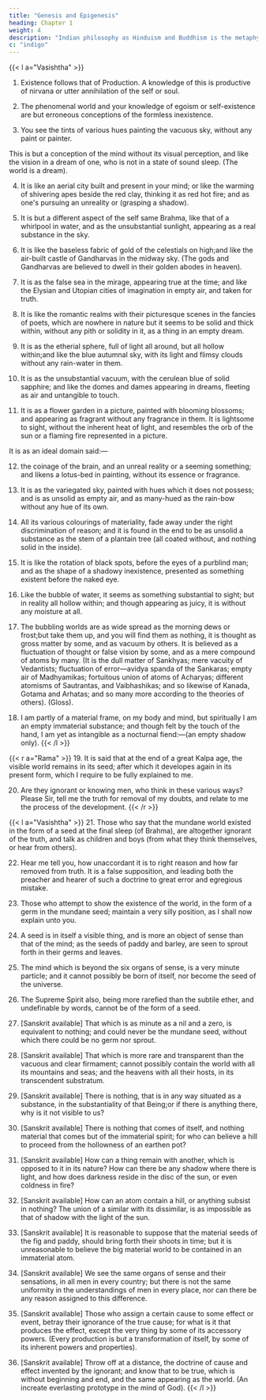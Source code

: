 ```yaml
---
title: "Genesis and Epigenesis"
heading: Chapter 1
weight: 4
description: "Indian philosophy as Hinduism and Buddhism is the metaphysical foundation of Superphysics"
c: "indigo"
---
```



<!-- The variety of creation is described as the working of the mind, and the existence of one Brahma only, is established in refutation of the Atomic and Materialistic doctrines of Nyaya and Sankhya philosophy. -->



{{< l a="Vasishtha" >}}
1. Existence follows that of Production. A knowledge of this is productive of nirvana or utter annihilation of the self or soul.

2. The phenomenal world and your knowledge of egoism or self-existence are but erroneous conceptions of the formless inexistence.

3. You see the tints of various hues painting the vacuous sky, without any paint or painter. 

This is but a conception of the mind without its visual perception, and like the vision in a dream of one, who is not in a state of sound sleep. (The world is a dream).

4. It is like an aerial city built and present in your mind; or like the warming of shivering apes beside the red clay, thinking it as red hot fire; and as one's pursuing an unreality or (grasping a shadow).

5. It is but a different aspect of the self same Brahma, like that of a whirlpool in water, and as the unsubstantial sunlight, appearing as a real substance in the sky.

6. It is like the baseless fabric of gold of the celestials on high;and like the air-built castle of Gandharvas in the midway sky. (The gods and Gandharvas are believed to dwell in their golden abodes in heaven).

7. It is as the false sea in the mirage, appearing true at the time; and like the Elysian and Utopian cities of imagination in empty air, and taken for truth.

8. It is like the romantic realms with their picturesque scenes in the fancies of poets, which are nowhere in nature but it seems to be solid and thick within, without any pith or solidity in it, as a thing in an empty dream.

9. It is as the etherial sphere, full of light all around, but all hollow within;and like the blue autumnal sky, with its light and flimsy clouds without any rain-water in them.

10. It is as the unsubstantial vacuum, with the cerulean blue of solid sapphire; and like the domes and dames appearing in dreams, fleeting as air and untangible to touch.

11. It is as a flower garden in a picture, painted with blooming blossoms; and appearing as fragrant without any fragrance in them. It is lightsome to sight, without the inherent heat of light, and resembles the orb of the sun or a flaming fire represented in a picture.

It is as an ideal domain said:—

12. the coinage of the brain, and an unreal reality or a seeming something; and likens a lotus-bed in painting, without its essence or fragrance.

13. It is as the variegated sky, painted with hues which it does not possess; and is as unsolid as empty air, and as many-hued as the rain-bow without any hue of its own.

14. All its various colourings of materiality, fade away under the right discrimination of reason; and it is found in the end to be as unsolid a substance as the stem of a plantain tree (all coated without, and nothing solid in the inside).

15. It is like the rotation of black spots, before the eyes of a purblind man; and as the shape of a shadowy inexistence, presented as something existent before the naked eye.

16. Like the bubble of water, it seems as something substantial to sight; but in reality all hollow within; and though appearing as juicy, it is without any moisture at all.

17. The bubbling worlds are as wide spread as the morning dews or frost;but take them up, and you will find them as nothing, it is thought as gross matter by some, and as vacuum by others. It is believed as a fluctuation of thought or false vision by some, and as a mere compound of atoms by many. (It is the dull matter of Sankhyas; mere vacuity of Vedantists; fluctuation of error—avidya spanda of the Sankaras; empty air of Madhyamikas; fortuitous union of atoms of Acharyas; different atomisms of Sautrantas, and Vaibhashikas; and so likewise of Kanada, Gotama and Arhatas; and so many more according to the theories of others). (Gloss).

18. I am partly of a material frame, on my body and mind, but spiritually I am an empty immaterial substance; and though felt by the touch of the hand, I am yet as intangible as a nocturnal fiend:—(an empty shadow only).
{{< /l >}}



{{< r a="Rama" >}}
19. It is said that at the end of a great Kalpa age, the visible world remains in its seed; after which it developes again in its present form, which I require to be fully explained to me.

20. Are they ignorant or knowing men, who think in these various ways? Please Sir, tell me the truth for removal of my doubts, and relate to me the process of the development.
{{< /r >}}


{{< l a="Vasishtha" >}}
21. Those who say that the mundane world existed in the form of a seed at the final sleep (of Brahma), are altogether ignorant of the truth, and talk as children and boys (from what they think themselves, or hear from others).

22. Hear me tell you, how unaccordant it is to right reason and how far removed from truth. It is a false supposition, and leading both the preacher and hearer of such a doctrine to great error and egregious mistake.

23. Those who attempt to show the existence of the world, in the form of a germ in the mundane seed; maintain a very silly position, as I shall now explain unto you.

24. A seed is in itself a visible thing, and is more an object of sense than that of the mind; as the seeds of paddy and barley, are seen to sprout forth in their germs and leaves.

25. The mind which is beyond the six organs of sense, is a very minute particle; and it cannot possibly be born of itself, nor become the seed of the universe.

26. The Supreme Spirit also, being more rarefied than the subtile ether, and undefinable by words, cannot be of the form of a seed.

27. [Sanskrit available]
That which is as minute as a nil and a zero, is equivalent to nothing; and could never be the mundane seed, without which there could be no germ nor sprout.

28. [Sanskrit available]
That which is more rare and transparent than the vacuous and clear firmament; cannot possibly contain the world with all its mountains and seas; and the heavens with all their hosts, in its transcendent substratum.

29. [Sanskrit available]
There is nothing, that is in any way situated as a substance, in the substantiality of that Being;or if there is anything there, why is it not visible to us?

30. [Sanskrit available]
There is nothing that comes of itself, and nothing material that comes but of the immaterial spirit; for who can believe a hill to proceed from the hollowness of an earthen pot?

31. [Sanskrit available]
How can a thing remain with another, which is opposed to it in its nature? How can there be any shadow where there is light, and how does darkness reside in the disc of the sun, or even coldness in fire?

32. [Sanskrit available]
How can an atom contain a hill, or anything subsist in nothing? The union of a similar with its dissimilar, is as impossible as that of shadow with the light of the sun.

33. [Sanskrit available]
It is reasonable to suppose that the material seeds of the fig and paddy, should bring forth their shoots in time; but it is unreasonable to believe the big material world to be contained in an immaterial atom.

34. [Sanskrit available]
We see the same organs of sense and their sensations, in all men in every country; but there is not the same uniformity in the understandings of men in every place, nor can there be any reason assigned to this difference.

35. [Sanskrit available]
Those who assign a certain cause to some effect or event, betray their ignorance of the true cause; for what is it that produces the effect, except the very thing by some of its accessory powers. (Every production is but a transformation of itself, by some of its inherent powers and properties).

36. [Sanskrit available]
Throw off at a distance, the doctrine of cause and effect invented by the ignorant; and know that to be true, which is without beginning and end, and the same appearing as the world. (An increate everlasting prototype in the mind of God).
{{< /l >}}